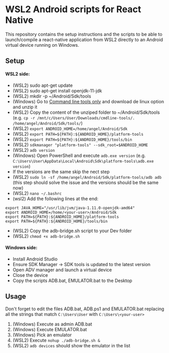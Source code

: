 # WSL2 Android scripts for React Native
This repository contains the setup instructions and the scripts to be able to launch/compile a react-native application from WSL2 directly to an Android virtual device running on Windows.

## Setup
#### WSL2 side:
- (WSL2) sudo apt-get update
- (WSL2) sudo apt-get install openjdk-11-jdk
- (WSL2) mkdir -p ~/Android/Sdk/tools
- (Windows) Go to [Command line tools only](https://developer.android.com/studio#downloads) and download de linux option and unzip it
- (WSL2) Copy the content of the unziped folder to ~/Android/Sdk/tools (e.g. `cp -r /mnt/c/Users/User/Downloads/cmdline-tools/. /home/angel/Android/Sdk/tools/`)
- (WSL2) `export ANDROID_HOME=/home/angel/Android/Sdk`
- (WSL2) `export PATH=${PATH}:${ANDROID_HOME}/platform-tools`
- (WSL2) `export PATH=${PATH}:${ANDROID_HOME}/tools/bin`
- (WSL2) `sdkmanager "platform-tools" --sdk_root=$ANDROID_HOME`
- (WSL2) `adb version`
- (Windows) Open PowerShell and execute `adb.exe version` (e.g. `C:\Users\User\AppData\Local\Android\Sdk\platform-tools\adb.exe version`)
- If the versions are the same skip the nect step
- (WSL2) `sudo ln -sf /home/angel/Android/Sdk/platform-tools/adb adb` (this step should solve the issue and the versions should be the same now)
- (WSL2) `nano ~/.bashrc`
- (wsl2) Add the following lines at the end:
```
export JAVA_HOME="/usr/lib/jvm/java-1.11.0-openjdk-amd64"
export ANDROID_HOME=/home/<your-user>/Android/Sdk
export PATH=${PATH}:${ANDROID_HOME}/platform-tools
export PATH=${PATH}:${ANDROID_HOME}/tools/bin
```
- (WSL2) Copy the adb-bridge.sh script to your Dev folder
- (WSL2) `chmod +x adb-bridge.sh`

#### Windows side:
- Install Android Studio
- Ensure SDK Manager -> SDK tools is updated to the latest version
- Open ADV manager and launch a virtual device
- Close the device
- Copy the scripts ADB.bat, EMULATOR.bat to the Desktop

## Usage
Don't forget to edit the files ADB.bat, ADB.ps1 and EMULATOR.bat replacing all the strings that match `C:\Users\User` with `C:\Users\<your-user>`

1. (Windows) Execute as admin ADB.bat
2. (Windows) Execute EMULATOR.bat
3. (Windows) Pick an emulator
4. (WSL2) Execute `nohup ./adb-bridge.sh &`
5. (WSL2) `adb devices` should show the emulator in the list

